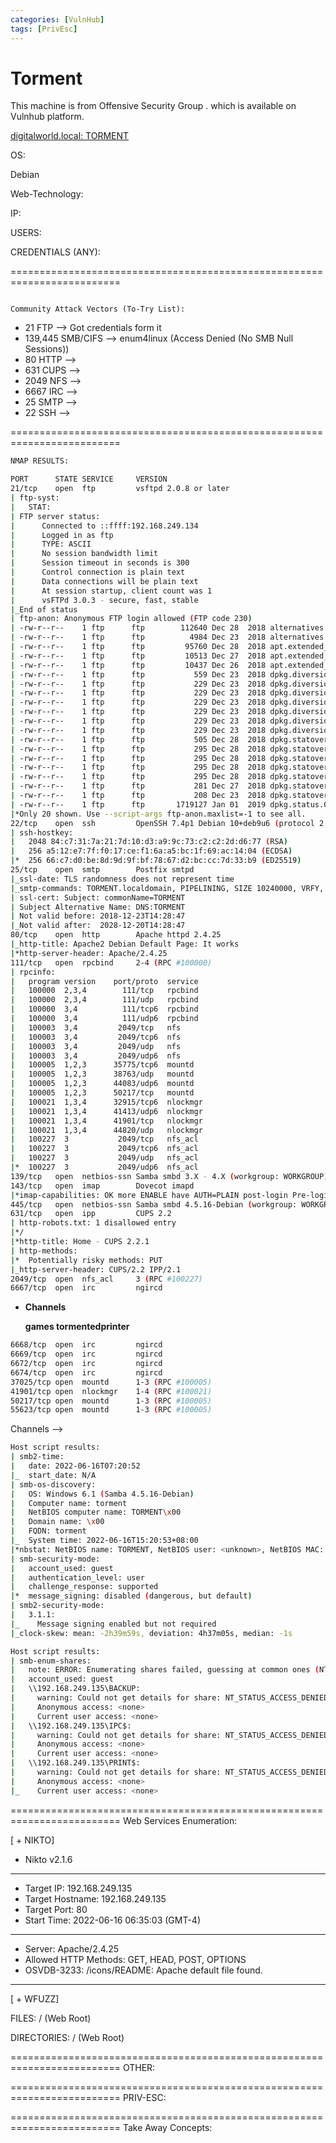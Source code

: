 ```yaml
---
categories: [VulnHub]
tags: [PrivEsc]
---
```

# Torment

This machine is from Offensive Security Group . which is available on Vulnhub platform.

[digitalworld.local: TORMENT](https://www.vulnhub.com/entry/digitalworldlocal-torment,299/)

OS:

Debian

Web-Technology:

IP:

USERS:

CREDENTIALS (ANY):

=========================================================================

```

Community Attack Vectors (To-Try List): 
```

- 21 FTP —> Got credentials form it
- 139,445 SMB/CIFS —> enum4linux (Access Denied (No SMB Null Sessions))
- 80 HTTP —>
- 631 CUPS —>
- 2049 NFS —>
- 6667 IRC —>
- 25 SMTP —>
- 22 SSH —>

=========================================================================

```bash
NMAP RESULTS:

PORT      STATE SERVICE     VERSION
21/tcp    open  ftp         vsftpd 2.0.8 or later
| ftp-syst:
|   STAT:
| FTP server status:
|      Connected to ::ffff:192.168.249.134
|      Logged in as ftp
|      TYPE: ASCII
|      No session bandwidth limit
|      Session timeout in seconds is 300
|      Control connection is plain text
|      Data connections will be plain text
|      At session startup, client count was 1
|      vsFTPd 3.0.3 - secure, fast, stable
|_End of status
| ftp-anon: Anonymous FTP login allowed (FTP code 230)
| -rw-r--r--    1 ftp      ftp        112640 Dec 28  2018 alternatives.tar.0
| -rw-r--r--    1 ftp      ftp          4984 Dec 23  2018 alternatives.tar.1.gz
| -rw-r--r--    1 ftp      ftp         95760 Dec 28  2018 apt.extended_states.0
| -rw-r--r--    1 ftp      ftp         10513 Dec 27  2018 apt.extended_states.1.gz
| -rw-r--r--    1 ftp      ftp         10437 Dec 26  2018 apt.extended_states.2.gz
| -rw-r--r--    1 ftp      ftp           559 Dec 23  2018 dpkg.diversions.0
| -rw-r--r--    1 ftp      ftp           229 Dec 23  2018 dpkg.diversions.1.gz
| -rw-r--r--    1 ftp      ftp           229 Dec 23  2018 dpkg.diversions.2.gz
| -rw-r--r--    1 ftp      ftp           229 Dec 23  2018 dpkg.diversions.3.gz
| -rw-r--r--    1 ftp      ftp           229 Dec 23  2018 dpkg.diversions.4.gz
| -rw-r--r--    1 ftp      ftp           229 Dec 23  2018 dpkg.diversions.5.gz
| -rw-r--r--    1 ftp      ftp           229 Dec 23  2018 dpkg.diversions.6.gz
| -rw-r--r--    1 ftp      ftp           505 Dec 28  2018 dpkg.statoverride.0
| -rw-r--r--    1 ftp      ftp           295 Dec 28  2018 dpkg.statoverride.1.gz
| -rw-r--r--    1 ftp      ftp           295 Dec 28  2018 dpkg.statoverride.2.gz
| -rw-r--r--    1 ftp      ftp           295 Dec 28  2018 dpkg.statoverride.3.gz
| -rw-r--r--    1 ftp      ftp           295 Dec 28  2018 dpkg.statoverride.4.gz
| -rw-r--r--    1 ftp      ftp           281 Dec 27  2018 dpkg.statoverride.5.gz
| -rw-r--r--    1 ftp      ftp           208 Dec 23  2018 dpkg.statoverride.6.gz
| -rw-r--r--    1 ftp      ftp       1719127 Jan 01  2019 dpkg.status.0
|*Only 20 shown. Use --script-args ftp-anon.maxlist=-1 to see all.
22/tcp    open  ssh         OpenSSH 7.4p1 Debian 10+deb9u6 (protocol 2.0)
| ssh-hostkey:
|   2048 84:c7:31:7a:21:7d:10:d3:a9:9c:73:c2:c2:2d:d6:77 (RSA)
|   256 a5:12:e7:7f:f0:17:ce:f1:6a:a5:bc:1f:69:ac:14:04 (ECDSA)
|*  256 66:c7:d0:be:8d:9d:9f:bf:78:67:d2:bc:cc:7d:33:b9 (ED25519)
25/tcp    open  smtp        Postfix smtpd
|_ssl-date: TLS randomness does not represent time
|_smtp-commands: TORMENT.localdomain, PIPELINING, SIZE 10240000, VRFY, ETRN, STARTTLS, ENHANCEDSTATUSCODES, 8BITMIME, DSN, SMTPUTF8
| ssl-cert: Subject: commonName=TORMENT
| Subject Alternative Name: DNS:TORMENT
| Not valid before: 2018-12-23T14:28:47
|_Not valid after:  2028-12-20T14:28:47
80/tcp    open  http        Apache httpd 2.4.25
|_http-title: Apache2 Debian Default Page: It works
|*http-server-header: Apache/2.4.25
111/tcp   open  rpcbind     2-4 (RPC #100000)
| rpcinfo:
|   program version    port/proto  service
|   100000  2,3,4        111/tcp   rpcbind
|   100000  2,3,4        111/udp   rpcbind
|   100000  3,4          111/tcp6  rpcbind
|   100000  3,4          111/udp6  rpcbind
|   100003  3,4         2049/tcp   nfs
|   100003  3,4         2049/tcp6  nfs
|   100003  3,4         2049/udp   nfs
|   100003  3,4         2049/udp6  nfs
|   100005  1,2,3      35775/tcp6  mountd
|   100005  1,2,3      38763/udp   mountd
|   100005  1,2,3      44083/udp6  mountd
|   100005  1,2,3      50217/tcp   mountd
|   100021  1,3,4      32915/tcp6  nlockmgr
|   100021  1,3,4      41413/udp6  nlockmgr
|   100021  1,3,4      41901/tcp   nlockmgr
|   100021  1,3,4      44820/udp   nlockmgr
|   100227  3           2049/tcp   nfs_acl
|   100227  3           2049/tcp6  nfs_acl
|   100227  3           2049/udp   nfs_acl
|*  100227  3           2049/udp6  nfs_acl
139/tcp   open  netbios-ssn Samba smbd 3.X - 4.X (workgroup: WORKGROUP)
143/tcp   open  imap        Dovecot imapd
|*imap-capabilities: OK more ENABLE have AUTH=PLAIN post-login Pre-login listed AUTH=LOGINA0001 IDLE capabilities LOGIN-REFERRALS ID LITERAL+ IMAP4rev1 SASL-IR
445/tcp   open  netbios-ssn Samba smbd 4.5.16-Debian (workgroup: WORKGROUP)
631/tcp   open  ipp         CUPS 2.2
| http-robots.txt: 1 disallowed entry
|*/
|*http-title: Home - CUPS 2.2.1
| http-methods:
|*  Potentially risky methods: PUT
|_http-server-header: CUPS/2.2 IPP/2.1
2049/tcp  open  nfs_acl     3 (RPC #100227)
6667/tcp  open  irc         ngircd
```

- **Channels**
    
    **games
    tormentedprinter**
    

```bash
6668/tcp  open  irc         ngircd
6669/tcp  open  irc         ngircd
6672/tcp  open  irc         ngircd
6674/tcp  open  irc         ngircd
37025/tcp open  mountd      1-3 (RPC #100005)
41901/tcp open  nlockmgr    1-4 (RPC #100021)
50217/tcp open  mountd      1-3 (RPC #100005)
55623/tcp open  mountd      1-3 (RPC #100005)

```

Channels  —> 

```bash
Host script results:
| smb2-time:
|   date: 2022-06-16T07:20:52
|_  start_date: N/A
| smb-os-discovery:
|   OS: Windows 6.1 (Samba 4.5.16-Debian)
|   Computer name: torment
|   NetBIOS computer name: TORMENT\x00
|   Domain name: \x00
|   FQDN: torment
|_  System time: 2022-06-16T15:20:53+08:00
|*nbstat: NetBIOS name: TORMENT, NetBIOS user: <unknown>, NetBIOS MAC: <unknown> (unknown)
| smb-security-mode:
|   account_used: guest
|   authentication_level: user
|   challenge_response: supported
|*  message_signing: disabled (dangerous, but default)
| smb2-security-mode:
|   3.1.1:
|_    Message signing enabled but not required
|_clock-skew: mean: -2h39m59s, deviation: 4h37m05s, median: -1s
```

```bash
Host script results:
| smb-enum-shares:
|   note: ERROR: Enumerating shares failed, guessing at common ones (NT_STATUS_ACCESS_DENIED)
|   account_used: guest
|   \\192.168.249.135\BACKUP:
|     warning: Could not get details for share: NT_STATUS_ACCESS_DENIED
|     Anonymous access: <none>
|     Current user access: <none>
|   \\192.168.249.135\IPC$:
|     warning: Could not get details for share: NT_STATUS_ACCESS_DENIED
|     Anonymous access: <none>
|     Current user access: <none>
|   \\192.168.249.135\PRINT$:
|     warning: Could not get details for share: NT_STATUS_ACCESS_DENIED
|     Anonymous access: <none>
|_    Current user access: <none>
```

=========================================================================
Web Services Enumeration:

[ + NIKTO]

- Nikto v2.1.6

---

- Target IP: 192.168.249.135
- Target Hostname: 192.168.249.135
- Target Port: 80
- Start Time: 2022-06-16 06:35:03 (GMT-4)

---

- Server: Apache/2.4.25
- Allowed HTTP Methods: GET, HEAD, POST, OPTIONS
- OSVDB-3233: /icons/README: Apache default file found.

---

[ + WFUZZ]

FILES: / (Web Root)

DIRECTORIES: / (Web Root)

=========================================================================
OTHER:

=========================================================================
PRIV-ESC:

=========================================================================
Take Away Concepts: